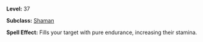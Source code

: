 <!-- TITLE: Spell: Stamina -->

**Level:** 37

**Subclass:** [Shaman](shaman)

**Spell Effect:**  Fills your target with pure endurance, increasing their stamina.